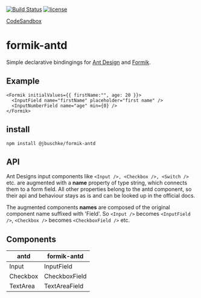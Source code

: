 [![Build Status](https://dev.azure.com/jannikb/glue/_apis/build/status/jannikb%20formik-antd?branchName=master)](https://dev.azure.com/jannikb/glue/_build/latest?definitionId=4?branchName=master)
[![license](https://badgen.now.sh/badge/license/MIT)](./LICENSE)

[CodeSandbox](https://codesandbox.io/s/ooo94m4q5y)

# formik-antd

Simple declarative bindingings for [Ant Design](https://ant.design/docs/react/introduce) and [Formik](https://github.com/jaredpalmer/formik).

## Example

```
<Formik initialValues={{ firstName:"", age: 20 }}>
  <InputField name="firstName" placeholder="first name" />
  <InputNumberField name="age" min={0} />
</Formik>
```

## install

`npm install @jbuschke/formik-antd`

## API

Ant Designs input components like `<Input />, <Checkbox />, <Switch />` etc. are augmented with a **name** property of type string, which connects them to a form field. All other properties belong to the antd component, so their api and behaviour stays as is and can be looked up in the official docs.

The augmented components **names** are composed of the original component name suffixed with 'Field'. So `<Input />` becomes `<InputField />`, `<Checkbox />` becomes `<CheckboxField />` etc.

## Components

| antd     | formik-antd   |
| -------- | ------------- |
| Input    | InputField    |
| Checkbox | CheckboxField |
| TextArea | TextAreaField |
